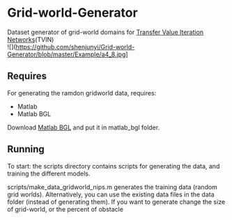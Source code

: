 # Grid-world-Generator
Dataset generator of grid-world domains for [Transfer Value Iteration Networks](https://github.com/shenjunyi/Transfer-VIN)(TVIN)<br>
![](https://github.com/shenjunyi/Grid-world-Generator/blob/master/Example/a4_8.jpg]
## Requires
For generating the ramdon gridworld data, requires:

* Matlab 
* Matlab BGL<br>

Download [Matlab BGL](http://www.mathworks.com/matlabcentral/fileexchange/10922-matlabbgl) and put it in matlab_bgl folder.
## Running
To start: the scripts directory contains scripts for generating the data, and training the different models.

scripts/make_data_gridworld_nips.m generates the training data (random grid worlds). Alternatively, you can use the existing data files in the data folder (instead of generating them).
If you want to generate change the size of grid-world, or the percent of obstacle 
